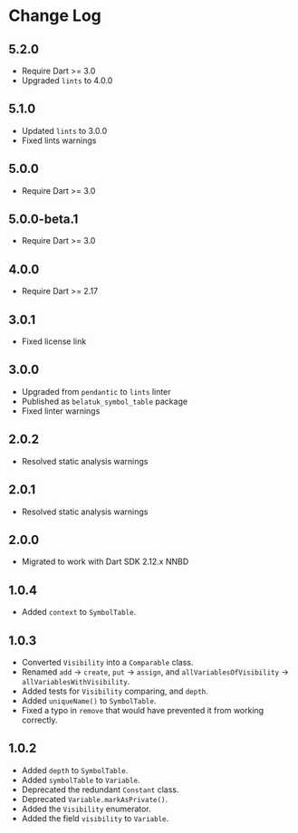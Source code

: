 # Change Log

## 5.2.0

* Require Dart >= 3.0
* Upgraded `lints` to 4.0.0

## 5.1.0

* Updated `lints` to 3.0.0
* Fixed lints warnings

## 5.0.0

* Require Dart >= 3.0

## 5.0.0-beta.1

* Require Dart >= 3.0

## 4.0.0

* Require Dart >= 2.17

## 3.0.1

* Fixed license link

## 3.0.0

* Upgraded from `pendantic` to `lints` linter
* Published as `belatuk_symbol_table` package
* Fixed linter warnings

## 2.0.2

* Resolved static analysis warnings

## 2.0.1

* Resolved static analysis warnings

## 2.0.0

* Migrated to work with Dart SDK 2.12.x NNBD

## 1.0.4

* Added `context` to `SymbolTable`.

## 1.0.3

* Converted `Visibility` into a `Comparable` class.
* Renamed `add` -> `create`,  `put` -> `assign`, and `allVariablesOfVisibility` -> `allVariablesWithVisibility`.
* Added tests for `Visibility` comparing, and `depth`.
* Added `uniqueName()` to `SymbolTable`.
* Fixed a typo in `remove` that would have prevented it from working correctly.

## 1.0.2

* Added `depth` to `SymbolTable`.
* Added `symbolTable` to `Variable`.
* Deprecated the redundant `Constant` class.
* Deprecated `Variable.markAsPrivate()`.
* Added the `Visibility` enumerator.
* Added the field `visibility` to `Variable`.
